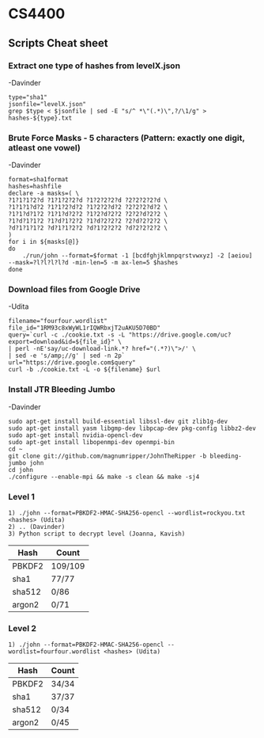 # CS4400
## Scripts Cheat sheet
### Extract one type of hashes from levelX.json
-Davinder
```
type="sha1"
jsonfile="levelX.json"
grep $type < $jsonfile | sed -E "s/^ *\"(.*)\",?/\1/g" > hashes-${type}.txt
```
### Brute Force Masks - 5 characters (Pattern: exactly one digit, atleast one vowel)
-Davinder
```
format=sha1format
hashes=hashfile
declare -a masks=( \
?1?1?1?2?d ?1?1?2?2?d ?1?2?2?2?d ?2?2?2?2?d \
?1?1?1?d?2 ?1?1?2?d?2 ?1?2?2?d?2 ?2?2?2?d?2 \
?1?1?d?1?2 ?1?1?d?2?2 ?1?2?d?2?2 ?2?2?d?2?2 \
?1?d?1?1?2 ?1?d?1?2?2 ?1?d?2?2?2 ?2?d?2?2?2 \
?d?1?1?1?2 ?d?1?1?2?2 ?d?1?2?2?2 ?d?2?2?2?2 \
)
for i in ${masks[@]}
do
    ./run/john --format=$format -1 [bcdfghjklmnpqrstvwxyz] -2 [aeiou] --mask=?l?l?l?l?d -min-len=5 -m ax-len=5 $hashes
done
```

### Download files from Google Drive
-Udita
```
filename="fourfour.wordlist"
file_id="1RM93c8xWyWL1rIQWRbxjT2uAKU5D70BD"
query=`curl -c ./cookie.txt -s -L "https://drive.google.com/uc?export=download&id=${file_id}" \
| perl -nE'say/uc-download-link.*? href="(.*?)\">/' \
| sed -e 's/amp;//g' | sed -n 2p`
url="https://drive.google.com$query"
curl -b ./cookie.txt -L -o ${filename} $url
```

### Install JTR Bleeding Jumbo
-Davinder
```
sudo apt-get install build-essential libssl-dev git zlib1g-dev
sudo apt-get install yasm libgmp-dev libpcap-dev pkg-config libbz2-dev
sudo apt-get install nvidia-opencl-dev
sudo apt-get install libopenmpi-dev openmpi-bin
cd ~
git clone git://github.com/magnumripper/JohnTheRipper -b bleeding-jumbo john
cd john
./configure --enable-mpi && make -s clean && make -sj4
```
### Level 1 
```
1) ./john --format=PBKDF2-HMAC-SHA256-opencl --wordlist=rockyou.txt <hashes> (Udita)
2) .. (Davinder) 
3) Python script to decrypt level (Joanna, Kavish)
```
| Hash | Count |
| --- | --- |
| PBKDF2 | 109/109 |
| sha1 | 77/77 |
| sha512 | 0/86 |
| argon2 | 0/71 |

### Level 2 
```
1) ./john --format=PBKDF2-HMAC-SHA256-opencl --wordlist=fourfour.wordlist <hashes> (Udita)
```
| Hash | Count |
| --- | --- |
| PBKDF2 | 34/34 |
| sha1 | 37/37 |
| sha512 | 0/34 |
| argon2 | 0/45 |
